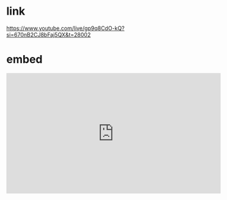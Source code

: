 # link
https://www.youtube.com/live/gp9q8CdO-kQ?si=670nB2CJ8bFaj5QX&t=28002

# embed

<iframe width="560" height="315" src="https://www.youtube-nocookie.com/embed/gp9q8CdO-kQ?si=mn6ARFa1_YovEC5b&amp;controls=0&amp;start=28007" title="YouTube video player" frameborder="0" allow="accelerometer; autoplay; clipboard-write; encrypted-media; gyroscope; picture-in-picture; web-share" referrerpolicy="strict-origin-when-cross-origin" allowfullscreen></iframe>
